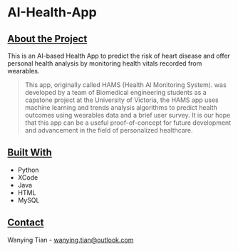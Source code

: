 # AI-Health-App

## [About the Project](#about-the-project)
This is an AI-based Health App to predict the risk of heart disease and offer personal health analysis by monitoring health vitals recorded from wearables.

> This app, originally called HAMS (Health AI Monitoring System). was developed by a team of Biomedical engineering students as a capstone project at the University of Victoria, the HAMS app uses machine learning and trends analysis algorithms to predict health outcomes using wearables data and a brief user survey.
> It is our hope that this app can be a useful proof-of-concept for future development and advancement in the field of personalized healthcare.


## [Built With](#built-with)
- Python
- XCode
- Java
- HTML
- MySQL

## [Contact](#contact)
Wanying Tian - [wanying.tian@outlook.com](mailto:wanying.tian@outlook.com)
